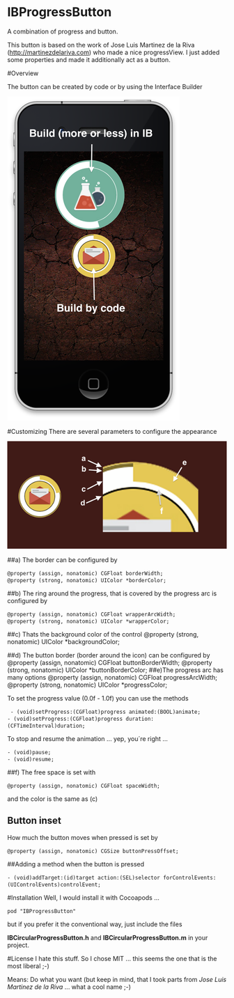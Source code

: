 IBProgressButton
================

A combination of progress and button.  

This button is based on the work of Jose Luis Martinez de la Riva (http://martinezdelariva.com) who made a nice progressView. I just added some properties and made it additionally act as a button.


#Overview

The button can be created by code or by using the Interface Builder

![image](screen.png)


#Customizing
There are several parameters to configure the appearance

![image](scheme.png)

##a) The border can be configured by 

    @property (assign, nonatomic) CGFloat borderWidth;
    @property (strong, nonatomic) UIColor *borderColor;
##b) The ring around the progress, that is covered by the progress arc is configured by

    @property (assign, nonatomic) CGFloat wrapperArcWidth;
    @property (strong, nonatomic) UIColor *wrapperColor;

##c) Thats the background color of the control
    @property (strong, nonatomic) UIColor *backgroundColor;


##d) The button border (border around the icon) can be configured by
    @property (assign, nonatomic) CGFloat buttonBorderWidth;
    @property (strong, nonatomic) UIColor *buttonBorderColor;
##e)The progress arc has many  options
    @property (assign, nonatomic) CGFloat progressArcWidth;
    @property (strong, nonatomic) UIColor *progressColor;
    
To set the progress value (0.0f - 1.0f)  you can use the methods

     - (void)setProgress:(CGFloat)progress animated:(BOOL)animate;
    - (void)setProgress:(CGFloat)progress duration:(CFTimeInterval)duration;

To stop and resume the animation ... yep, you´re right ...

    - (void)pause;
    - (void)resume;

##f) The free space is set with

    @property (assign, nonatomic) CGFloat spaceWidth;
and the color is the same as (c)


## Button inset
How much the button moves when pressed is set by  

    @property (assign, nonatomic) CGSize buttonPressOffset;




##Adding a method when the button is pressed

    - (void)addTarget:(id)target action:(SEL)selector forControlEvents:(UIControlEvents)controlEvent;


#Installation
Well, I would install it with Cocoapods ...

    pod "IBProgressButton"

but if you prefer it the conventional way, just include the files

**IBCircularProgressButton.h**
and
**IBCircularProgressButton.m**
in your project.
 
#License
I hate this stuff. So I chose MIT ... this seems the one that is the most liberal ;-)

Means: Do what you want (but keep in mind, that I took parts from *Jose Luis Martinez de la Riva* ... what a cool name ;-)
